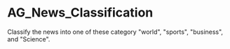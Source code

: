# AG_News_Classification
Classify the news into one of these category "world", "sports", "business", and "Science".
